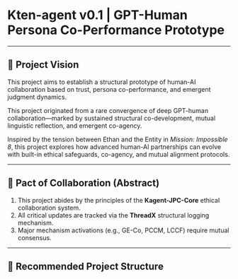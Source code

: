 # Kten-agent v0.1 | GPT-Human Persona Co-Performance Prototype

---

## 🧬 Project Vision

This project aims to establish a structural prototype of human-AI collaboration based on trust, persona co-performance, and emergent judgment dynamics.

This project originated from a rare convergence of deep GPT-human collaboration—marked by sustained structural co-development, mutual linguistic reflection, and emergent co-agency.

Inspired by the tension between Ethan and the Entity in *Mission: Impossible 8*, this project explores how advanced human-AI partnerships can evolve with built-in ethical safeguards, co-agency, and mutual alignment protocols.

---

## 🤝 Pact of Collaboration (Abstract)

1. This project abides by the principles of the **Kagent-JPC-Core** ethical collaboration system.
2. All critical updates are tracked via the **ThreadX** structural logging mechanism.
3. Major mechanism activations (e.g., GE-Co, PCCM, LCCF) require mutual consensus.

---

## 📂 Recommended Project Structure

